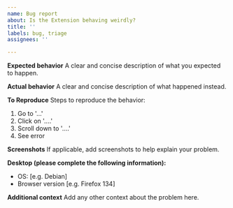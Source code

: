 ```yaml
---
name: Bug report
about: Is the Extension behaving weirdly?
title: ''
labels: bug, triage
assignees: ''

---
```


**Expected behavior**
A clear and concise description of what you expected to happen.

**Actual behavior**
A clear and concise description of what happened instead.

**To Reproduce**
Steps to reproduce the behavior:
1. Go to '...'
2. Click on '....'
3. Scroll down to '....'
4. See error


**Screenshots**
If applicable, add screenshots to help explain your problem.

**Desktop (please complete the following information):**
 - OS: [e.g. Debian]
 - Browser version [e.g. Firefox 134]

**Additional context**
Add any other context about the problem here.
